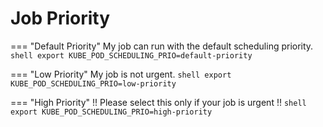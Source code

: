 # Job Priority

=== "Default Priority"
    My job can run with the default scheduling priority.
    ```shell
    export KUBE_POD_SCHEDULING_PRIO=default-priority
    ```

=== "Low Priority"
    My job is not urgent.
    ```shell
    export KUBE_POD_SCHEDULING_PRIO=low-priority
    ```

=== "High Priority"
    !! Please select this only if your job is urgent !!
    ```shell
    export KUBE_POD_SCHEDULING_PRIO=high-priority
    ```
